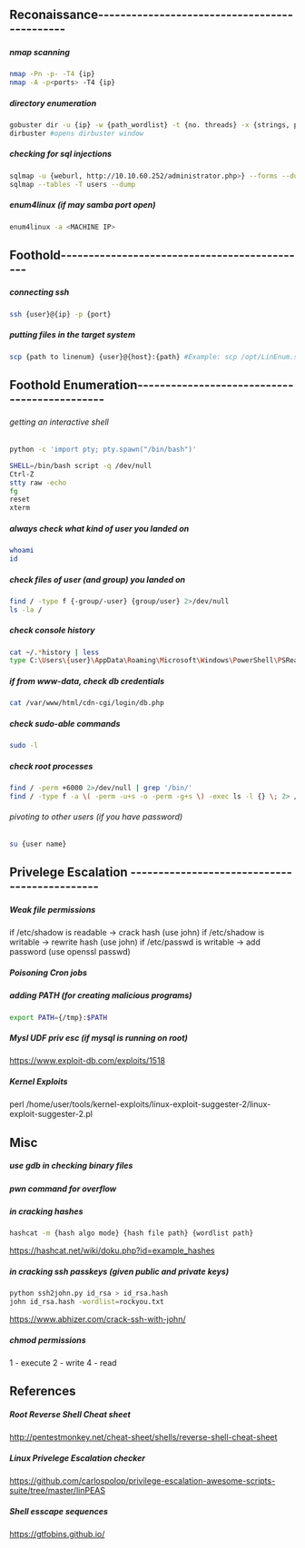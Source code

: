 ## Reconaissance---------------------------------------------

##### nmap scanning

```bash
nmap -Pn -p- -T4 {ip}
nmap -A -p<ports> -T4 {ip}
```

##### directory enumeration
```bash
gobuster dir -u {ip} -w {path_wordlist} -t {no. threads} -x {strings, pdf, php, txt, etc.}
dirbuster #opens dirbuster window
```

##### checking for sql injections
```bash
sqlmap -u {weburl, http://10.10.60.252/administrator.php>} --forms --dump --dbms=mysql
sqlmap --tables -T users --dump
```

##### enum4linux (if may samba port open)
```bash
enum4linux -a <MACHINE IP>
```

## Foothold---------------------------------------------

##### connecting ssh
```bash
ssh {user}@{ip} -p {port} 
```

##### putting files in the target system
```bash
scp {path to linenum} {user}@{host}:{path} #Example: scp /opt/LinEnum.sh pingu@10.10.10.10:/tmp
```



## Foothold Enumeration---------------------------------------------

###### getting an interactive shell
```bash
python -c 'import pty; pty.spawn("/bin/bash")'
```
```bash
SHELL=/bin/bash script -q /dev/null
Ctrl-Z
stty raw -echo
fg
reset
xterm
```
##### always check what kind of user you landed on
```bash
whoami
id
```

##### check files of user (and group) you landed on

```bash
find / -type f {-group/-user} {group/user} 2>/dev/null
ls -la /
```

##### check console history

```bash
cat ~/.*history | less
type C:\Users\{user}\AppData\Roaming\Microsoft\Windows\PowerShell\PSReadline\ConsoleHost_history.txt
```

##### if from www-data, check db credentials
```bash
cat /var/www/html/cdn-cgi/login/db.php
```

##### check sudo-able commands
```bash
sudo -l
```
##### check root processes
```bash
find / -perm +6000 2>/dev/null | grep '/bin/'
find / -type f -a \( -perm -u+s -o -perm -g+s \) -exec ls -l {} \; 2> /dev/null
```

###### pivoting to other users (if you have password)
```bash
su {user name}
```



## Privelege Escalation ---------------------------------------------

##### Weak file permissions
if /etc/shadow is readable -> crack hash (use john)
if /etc/shadow is writable -> rewrite hash (use john)
if /etc/passwd is writable -> add password (use openssl passwd)

##### Poisoning Cron jobs

##### adding PATH (for creating malicious programs)
```bash
export PATH={/tmp}:$PATH
```

##### Mysl UDF priv esc (if mysql is running on root)
https://www.exploit-db.com/exploits/1518

##### Kernel Exploits
perl /home/user/tools/kernel-exploits/linux-exploit-suggester-2/linux-exploit-suggester-2.pl

## Misc

##### use gdb in checking binary files
##### pwn command for overflow

##### in cracking hashes
```bash
hashcat -m {hash algo mode} {hash file path} {wordlist path}
```
https://hashcat.net/wiki/doku.php?id=example_hashes

##### in cracking ssh passkeys (given public and private keys)
```bash
python ssh2john.py id_rsa > id_rsa.hash
john id_rsa.hash -wordlist=rockyou.txt
```
https://www.abhizer.com/crack-ssh-with-john/

##### chmod permissions
1 - execute
2 - write
4 - read

## References

##### Root Reverse Shell Cheat sheet
http://pentestmonkey.net/cheat-sheet/shells/reverse-shell-cheat-sheet
##### Linux Privelege Escalation checker
https://github.com/carlospolop/privilege-escalation-awesome-scripts-suite/tree/master/linPEAS
##### Shell esscape sequences
https://gtfobins.github.io/